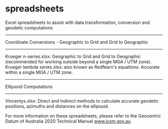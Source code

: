 # spreadsheets
Excel spreadsheets to assist with data transformation, conversion and geodetic computations

___________________________________________________________________________________________
Coordinate Conversions - Geographic to Grid and Grid to Geographic
___________________________________________________________________________________________
Krueger n-series.xlsx: Geographic to Grid and Grid to Geographic (recommended for working outside beyond a single MGA / UTM zone).
Krueger lambda series.xlsx: also known as Redfearn's equations. Accurate within a single MGA / UTM zone.

___________________________________________________________________________________________
Ellipsoid Computations
___________________________________________________________________________________________
Vincentys.xlsx: Direct and Indirect methods to calculate accurate geodetic positions, azimuths and distances on the ellipsoid.

For more information on these spreadsheets, please refer to the Geocentric Datum of Australia 2020 Technical Manual
www.icsm.gov.au
